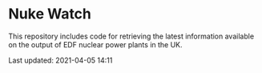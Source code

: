 # Nuke Watch

This repository includes code for retrieving the latest information available on the output of EDF nuclear power plants in the UK.

Last updated: 2021-04-05 14:11